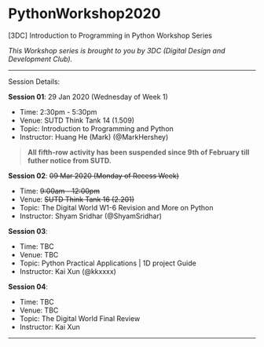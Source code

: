 # PythonWorkshop2020
[3DC] Introduction to Programming in Python Workshop Series

*This Workshop series is brought to you by 3DC (Digital Design and Development Club).*

---
Session Details:

**Session 01**: 29 Jan 2020 (Wednesday of Week 1)

- Time: 2:30pm - 5:30pm
- Venue: SUTD Think Tank 14 (1.509)
- Topic: Introduction to Programming and Python
- Instructor: Huang He (Mark) (@MarkHershey)


>**All fifth-row activity has been suspended since 9th of February till futher notice from SUTD.**



**Session 02**: ~~09 Mar 2020 (Monday of Recess Week)~~

- Time: ~~9:00am - 12:00pm~~ 
- Venue: ~~SUTD Think Tank 16 (2.201)~~
- Topic: The Digital World W1-6 Revision and More on Python
- Instructor: Shyam Sridhar (@ShyamSridhar)

**Session 03**: 

- Time: TBC
- Venue: TBC
- Topic: Python Practical Applications | 1D project Guide
- Instructor: Kai Xun (@kkxxxx)

**Session 04**:

- Time: TBC
- Venue: TBC
- Topic: The Digital World Final Review
- Instructor: Kai Xun

---

